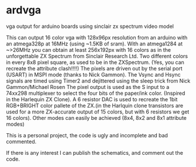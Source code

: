 # ardvga
vga output for arduino boards using sinclair zx spectrum video model

This can output 16 color vga with 128x96px resolution from an arduino with an atmega328p at 16MHz (using ~1.5KB of sram).
With an atmega1284 at ~>26MHz you can obtain at least 256x192px with 16 colors as in the unforgettable ZX Spectrum from Sinclair Research Ltd.
Two different colors in every 8x8 pixel square, as used to be in the ZXSpectrum. (Yes, you can recreate the attribute clash!!!!)
The pixels are driven out by the serial port (USART) in MSPI mode (thanks to Nick Gammon).
The Vsync and Hsync signals are timed using Timer2 and dejittered using the sleep trick from Nick Gammon/Michael Rosen
The pixel output is used as the S input to a 74xx298 multiplexer to select the four bits of the paper/ink color. (Inspired in the Harlequin ZX Clone).
A 6 resistor DAC is used to recreate the 1bit RGB+BRIGHT color pallete of the ZX.(in the Harlquin clone transistors are used for a more ZX-accurate output of 15 colors, but with 6 resistors we get 16 colors).
Other modes can easily be achieved (8x4, 8x2 and 8x1 attribute modes)

This is a personal project, the code is ugly and incomplete and bad commented.

If there is any interest I can publish the schematics, and comment out the code.
